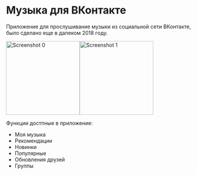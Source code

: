 # Музыка для ВКонтакте

Приложение для прослушивание музыки из социальной сети ВКонтакте, было сделано еще в далеком 2018 году.
      
<img src="https://sidenevkirill.github.io/img/Screenshot_20180728-114654.png" alt="Screenshot 0" height="200"><img src="https://sidenevkirill.github.io/img/Screenshot_20181204-180244.png" alt="Screenshot 1" height="200">

Функции достпные в приложение:

- Моя музыка
- Рекомендации
- Новинки
- Популярные
- Обновления друзей
- Группы
